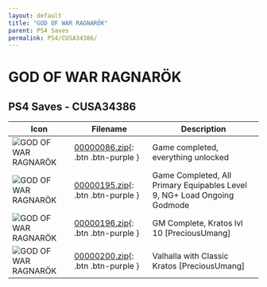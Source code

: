 ```yaml
---
layout: default
title: "GOD OF WAR RAGNARÖK"
parent: PS4 Saves
permalink: PS4/CUSA34386/
---
```

# GOD OF WAR RAGNARÖK

## PS4 Saves - CUSA34386

| Icon | Filename | Description |
|------|----------|-------------|
| ![GOD OF WAR RAGNARÖK](icon0.png) | [00000086.zip](00000086.zip){: .btn .btn-purple } | Game completed, everything unlocked |
| ![GOD OF WAR RAGNARÖK](icon0.png) | [00000195.zip](00000195.zip){: .btn .btn-purple } | Game Completed, All Primary Equipables Level 9, NG+ Load Ongoing Godmode |
| ![GOD OF WAR RAGNARÖK](icon0.png) | [00000196.zip](00000196.zip){: .btn .btn-purple } | GM Complete, Kratos lvl 10 [PreciousUmang] |
| ![GOD OF WAR RAGNARÖK](icon0.png) | [00000200.zip](00000200.zip){: .btn .btn-purple } | Valhalla with Classic Kratos [PreciousUmang] |